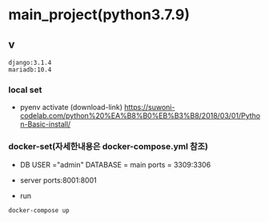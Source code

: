 # main_project(python3.7.9)

## v
```
django:3.1.4
mariadb:10.4
```

### local set
- pyenv activate
 (download-link) https://suwoni-codelab.com/python%20%EA%B8%B0%EB%B3%B8/2018/03/01/Python-Basic-install/
 
### docker-set(자세한내용은 docker-compose.yml 참조)

- DB
  USER ="admin"
  DATABASE = main
  ports = 3309:3306

- server
  ports:8001:8001
  
- run
```
docker-compose up
```
 

 

